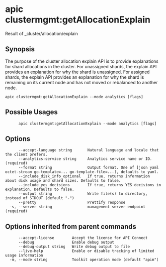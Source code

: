 # apic clustermgmt:getAllocationExplain

Result of _cluster/allocation/explain

## Synopsis

The purpose of the cluster allocation explain API is to provide explanations for shard allocations in the cluster. For unassigned shards, the explain API provides an explanation for why the shard is unassigned.  For assigned shards, the explain API provides an explanation for why the shard is remaining on its current node and has not moved or rebalanced to another node.

```
apic clustermgmt:getAllocationExplain --mode analytics [flags]
```

## Possible Usages

```
      apic clustermgmt:getAllocationExplain --mode analytics [flags]
```

## Options

```
      --accept-language string       Natural language and locale that the client prefers.
      --analytics-service string     Analytics service name or ID. (required)
      --format string                Output format. One of [json yaml octet-stream go-template=... go-template-file=...], defaults to yaml.
      --include_disk_info_optional   If true, returns information about disk usage and shard sizes. Defaults to false.
      --include_yes_decisions        If true, returns YES decisions in explanation. Defaults to false.
      --output string                Write file(s) to directory, instead of STDOUT (default "-")
      --pretty                       Prettify response
  -s, --server string                management server endpoint (required)
```

## Options inherited from parent commands

```
      --accept-license        Accept the license for API Connect
      --debug                 Enable debug output
      --debug-output string   Write debug output to file
      --live-help             Enable or disable tracking of limited usage information
  -m, --mode string           Toolkit operation mode (default "apim")
```
